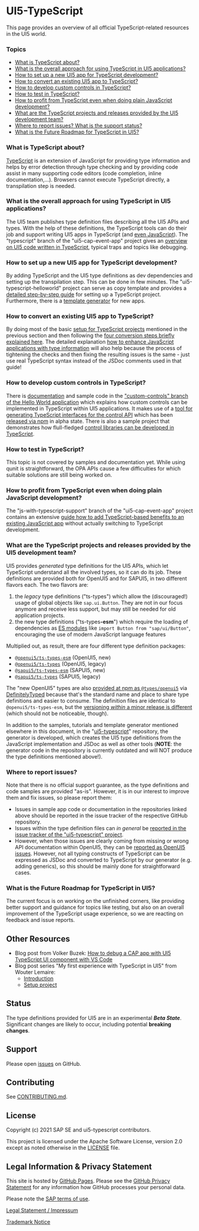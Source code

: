 # UI5-TypeScript

This page provides an overview of all official TypeScript-related resources in the UI5 world.

### Topics
- [What is TypeScript about?](#what-is-typescript-about)
- [What is the overall approach for using TypeScript in UI5 applications?](#what-is-the-overall-approach-for-using-typescript-in-ui5-applications)
- [How to set up a new UI5 app for TypeScript development?](#how-to-set-up-a-new-ui5-app-for-typescript-development)
- [How to convert an existing UI5 app to TypeScript?](#how-to-convert-an-existing-ui5-app-to-typescript)
- [How to develop custom controls in TypeScript?](#how-to-develop-custom-controls-in-typescript)
- [How to test in TypeScript?](#how-to-test-in-typescript)
- [How to profit from TypeScript even when doing plain JavaScript development?](#how-to-profit-from-typescript-even-when-doing-plain-javascript-development)
- [What are the TypeScript projects and releases provided by the UI5 development team?](#what-are-the-typescript-projects-and-releases-provided-by-the-ui5-development-team)
- [Where to report issues? What is the support status?](#where-to-report-issues)
- [What is the Future Roadmap for TypeScript in UI5?](#what-is-the-future-roadmap-for-typescript-in-ui5)


### <cb>What is TypeScript about?
[TypeScript](typescriptlang.org) is an extension of JavaScript for providing type information and helps by error detection through type checking and by providing code assist in many supporting code editors (code completion, inline documentation,...). Browsers cannot execute TypeScript directly, a transpilation step is needed.

### What is the overall approach for using TypeScript in UI5 applications?
The UI5 team publishes type definition files describing all the UI5 APIs and types. With the help of these definitions, the TypeScript tools can do their job and support writing UI5 apps in TypeScript (and [even JavaScript](https://github.com/SAP-samples/ui5-cap-event-app/tree/js-with-typescript-support#applying-typescript-benefits-to-a-javascript-application)). The "typescript" branch of the "ui5-cap-event-app" project gives an [overview on UI5 code written in TypeScript](https://github.com/SAP-samples/ui5-cap-event-app/blob/typescript/docs/typescript.md), typical traps and topics like debugging.

### How to set up a new UI5 app for TypeScript development?
By adding TypeScript and the UI5 type definitions as dev dependencies and setting up the transpilation step. This can be done in few minutes. The "ui5-typescript-helloworld" project can serve as copy template and provides a [detailed step-by-step guide](https://github.com/SAP-samples/ui5-typescript-helloworld/blob/main/step-by-step.md) for setting up a TypeScript project. Furthermore, there is a [template generator](https://github.com/ui5-community/generator-ui5-ts-app) for new apps.

### How to convert an existing UI5 app to TypeScript?
By doing most of the basic [setup for TypeScript projects](https://github.com/SAP-samples/ui5-typescript-helloworld/blob/main/step-by-step.md) mentioned in the previous section and then following the [four conversion steps briefly explained here](https://github.com/SAP-samples/ui5-cap-event-app/blob/typescript/docs/typescript.md#converting-ui5-apps-from-javascript-to-typescript). The detailed explanation [how to enhance JavaScript applications with type information](https://github.com/SAP-samples/ui5-cap-event-app/tree/js-with-typescript-support#applying-typescript-benefits-to-a-javascript-application) will also help because the process of tightening the checks and then fixing the resulting issues is the same - just use real TypeScript syntax instead of the JSDoc comments used in that guide!

### How to develop custom controls in TypeScript?
There is [documentation](https://github.com/SAP-samples/ui5-typescript-helloworld/blob/custom-controls/README.md) and sample code in the ["custom-controls" branch of the Hello World application](https://github.com/SAP-samples/ui5-typescript-helloworld/tree/custom-controls) which explains how custom controls can be implemented in TypeScript within UI5 applications. It makes use of a [tool for generating TypeScript interfaces for the control API](https://github.com/SAP/ui5-typescript/tree/main/packages/ts-interface-generator) which has been [released via npm](https://www.npmjs.com/package/@ui5/ts-interface-generator) in alpha state. There is also a sample project that demonstrates how flull-fledged [control libraries can be developed in TypeScript](https://github.com/SAP-samples/ui5-typescript-control-library).

### How to test in TypeScript?
This topic is not covered by samples and documentation yet. While using qunit is straightforward, the OPA APIs cause a few difficulties for which suitable solutions are still being worked on.

### How to profit from TypeScript even when doing plain JavaScript development?
The "js-with-typescript-support" branch of the "ui5-cap-event-app" project contains an extensive [guide how to add TypeScript-based benefits to an existing JavaScript app](https://github.com/SAP-samples/ui5-cap-event-app/blob/js-with-typescript-support/README.md) without actually switching to TypeScript development.

### What are the TypeScript projects and releases provided by the UI5 development team?
UI5 provides *generated* type definitions for the UI5 APIs, which let TypeScript understand all the involved types, so it can do its job. These definitions are provided both for OpenUI5 and for SAPUI5, in two different flavors each. The two flavors are:
1. the *legacy* type definitions ("ts-types") which allow the (discouraged!) usage of global objects like `sap.ui.Button`. They are not in our focus anymore and receive less support, but may still be needed for old application  projects.
1. the new type definitions ("ts-types<b>-esm</b>") which require the loading of dependencies as [ES modules](https://developer.mozilla.org/en-US/docs/Web/JavaScript/Guide/Modules) like `import Button from "sap/ui/Button"`, encouraging the use of modern JavaScript language features

Multiplied out, as result, there are four different type definition packages:
* [`@openui5/ts-types-esm`](https://www.npmjs.com/package/@openui5/ts-types-esm) (OpenUI5, new)
* [`@openui5/ts-types`](https://www.npmjs.com/package/@openui5/ts-types) (OpenUI5, legacy)
* [`@sapui5/ts-types-esm`](https://www.npmjs.com/package/@sapui5/ts-types-esm) (SAPUI5, new)
* [`@sapui5/ts-types`](https://www.npmjs.com/package/@sapui5/ts-types) (SAPUI5, legacy)

The "new OpenUI5" types are also [provided at npm as `@types/openui5`](https://www.npmjs.com/package/@types/openui5) via [DefinitelyTyped](https://github.com/DefinitelyTyped/DefinitelyTyped/tree/master/types/openui5) because that's the standard name and place to share type definitions and easier to consume. The definition files are identical to `@openui5/ts-types-esm`, but the [versioning *within* a minor release is different](https://github.com/DefinitelyTyped/DefinitelyTyped/blob/master/types/openui5/README.md#versioning) (which should not be noticeable, though).

In addition to the samples, tutorials and template generator mentioned elsewhere in this document, in the "[ui5-typescript](https://github.com/SAP/ui5-typescript)" repository, the generator is developed, which creates the UI5 type definitions from the JavaScript implementation and JSDoc as well as other tools (<b>NOTE</b>: the generator code in the repository is currently outdated and will NOT produce the type definitions mentioned above!).

### Where to report issues?
Note that there is no official support guarantee, as the type definitions and code samples are provided "as-is". However, it is in our interest to improve them and fix issues, so please report them:
* Issues in sample app code or documentation in the repositories linked above should be reported in the issue tracker of the respective GitHub repository. 
* Issues within the type definition files can *in general* be [reported in the issue tracker of the "ui5-typescript" project](https://github.com/SAP/ui5-typescript/issues).
* However, when those issues are clearly coming from missing or wrong API documentation within OpenUI5, they can be [reported as OpenUI5 issues](https://github.com/SAP/openui5/blob/master/CONTRIBUTING.md#report-an-issue). However, not all typing constructs of TypeScript can be expressed as JSDoc and converted to TypeScript by our generator (e.g. adding generics), so this should be mainly done for straightforward cases.


### What is the Future Roadmap for TypeScript in UI5?
The current focus is on working on the unfinished corners, like providing better support and guidance for topics like testing, but also on an overall improvement of the TypeScript usage experience, so we are reacting on feedback and issue reports.

## Other Resources

* Blog post from Volker Buzek: [How to debug a CAP app with UI5 TypeScript UI component with VS Code](https://blogs.sap.com/2021/11/16/debug-a-cap-app-with-ui5-typescript-ui-component-with-vs-code/)
* Blog post series "My first experience with TypeScript in UI5" from Wouter Lemaire:
    * [Introduction](https://blogs.sap.com/2021/11/19/my-first-experience-with-typescript-in-ui5-introduction/)
	* [Setup project](https://blogs.sap.com/2021/11/23/my-first-experience-with-typescript-in-ui5-prepare-ts-project/)
## Status

The type definitions provided for UI5 are in an experimental **_Beta State_**. Significant changes are likely to occur, including potential **breaking changes**.

## Support

Please open [issues](https://github.com/SAP/ui5-typescript/issues) on GitHub.

## Contributing

See [CONTRIBUTING.md](https://github.com/SAP/ui5-typescript/blob/master/CONTRIBUTING.md).


## License

Copyright (c) 2021 SAP SE and ui5-typescript contributors.

This project is licensed under the Apache Software License, version 2.0 except as noted otherwise in the [LICENSE](LICENSE) file.

## Legal Information & Privacy Statement

This site is hosted by [GitHub Pages](https://pages.github.com/). Please see the [GitHub Privacy Statement](https://docs.github.com/en/github/site-policy/github-privacy-statement) for any information how GitHub processes your personal data.

Please note the [SAP terms of use](https://www.sap.com/corporate/en/legal/terms-of-use.html).

[Legal Statement / Impressum](https://www.sap.com/about/legal/impressum.html)

[Trademark Notice](https://www.sap.com/corporate/en/legal/trademark.html#third-party-trademark-notices)

